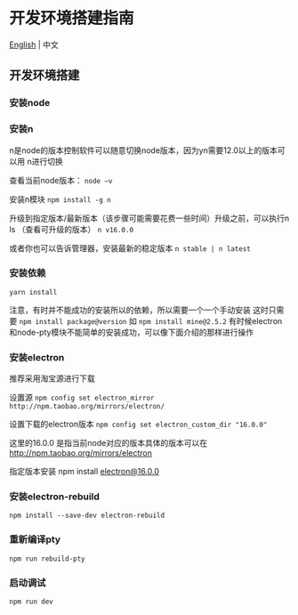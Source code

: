 # 开发环境搭建指南

[English](./DEVELOP.md) | 中文

## 开发环境搭建

### 安装node
### 安装n
n是node的版本控制软件可以随意切换node版本，因为yn需要12.0以上的版本可以用
n进行切换

查看当前node版本：
`node –v`

安装n模块
`npm install -g n`

升级到指定版本/最新版本（该步骤可能需要花费一些时间）升级之前，可以执行n ls （查看可升级的版本）
`n v16.0.0`

或者你也可以告诉管理器，安装最新的稳定版本
`n stable | n latest`

### 安装依赖
`yarn install`

注意，有时并不能成功的安装所以的依赖，所以需要一个一个手动安装
这时只需要 `npm install package@version` 如 `npm install mine@2.5.2`
有时候electron和node-pty模块不能简单的安装成功，可以像下面介绍的那样进行操作
### 安装electron
推荐采用淘宝源进行下载

设置源
`npm config set electron_mirror http://npm.taobao.org/mirrors/electron/`

设置下载的electron版本
`npm config set electron_custom_dir "16.0.0"`

这里的16.0.0 是指当前node对应的版本具体的版本可以在
http://npm.taobao.org/mirrors/electron

指定版本安装
npm install electron@16.0.0

### 安装electron-rebuild
`npm install --save-dev electron-rebuild`
### 重新编译pty
`npm run rebuild-pty`

### 启动调试
`npm run dev`





